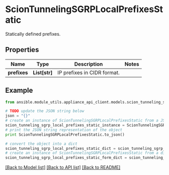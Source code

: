 # ScionTunnelingSGRPLocalPrefixesStatic

Statically defined prefixes.

## Properties
Name | Type | Description | Notes
------------ | ------------- | ------------- | -------------
**prefixes** | **List[str]** | IP prefixes in CIDR format. | 

## Example

```python
from ansible.module_utils.appliance_api_client.models.scion_tunneling_sgrp_local_prefixes_static import ScionTunnelingSGRPLocalPrefixesStatic

# TODO update the JSON string below
json = "{}"
# create an instance of ScionTunnelingSGRPLocalPrefixesStatic from a JSON string
scion_tunneling_sgrp_local_prefixes_static_instance = ScionTunnelingSGRPLocalPrefixesStatic.from_json(json)
# print the JSON string representation of the object
print ScionTunnelingSGRPLocalPrefixesStatic.to_json()

# convert the object into a dict
scion_tunneling_sgrp_local_prefixes_static_dict = scion_tunneling_sgrp_local_prefixes_static_instance.to_dict()
# create an instance of ScionTunnelingSGRPLocalPrefixesStatic from a dict
scion_tunneling_sgrp_local_prefixes_static_form_dict = scion_tunneling_sgrp_local_prefixes_static.from_dict(scion_tunneling_sgrp_local_prefixes_static_dict)
```
[[Back to Model list]](../README.md#documentation-for-models) [[Back to API list]](../README.md#documentation-for-api-endpoints) [[Back to README]](../README.md)


